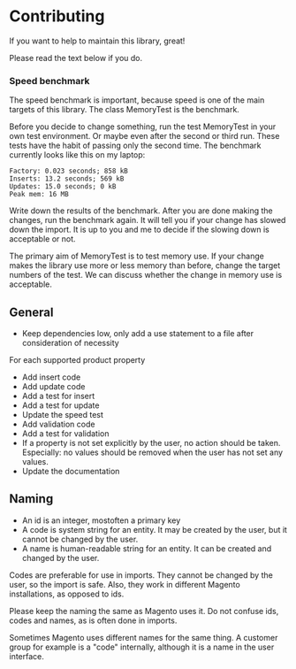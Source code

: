 # Contributing

If you want to help to maintain this library, great!

Please read the text below if you do.

### Speed benchmark

The speed benchmark is important, because speed is one of the main targets of this library. The class MemoryTest is the benchmark.

Before you decide to change something, run the test MemoryTest in your own test environment. Or maybe even after the second or third run. These tests have the habit of passing only the second time. The benchmark currently looks like this on my laptop:

    Factory: 0.023 seconds; 858 kB
    Inserts: 13.2 seconds; 569 kB
    Updates: 15.0 seconds; 0 kB
    Peak mem: 16 MB

Write down the results of the benchmark. After you are done making the changes, run the benchmark again. It will tell you if your change has slowed down the import. It is up to you and me to decide if the slowing down is acceptable or not.

The primary aim of MemoryTest is to test memory use. If your change makes the library use more or less memory than before, change the target numbers of the test. We can discuss whether the change in memory use is acceptable.

## General

* Keep dependencies low, only add a use statement to a file after consideration of necessity

For each supported product property

* Add insert code
* Add update code
* Add a test for insert
* Add a test for update
* Update the speed test
* Add validation code
* Add a test for validation
* If a property is not set explicitly by the user, no action should be taken. Especially: no values should be removed when the user has not set any values.
* Update the documentation

## Naming

* An id is an integer, mostoften a primary key
* A code is system string for an entity. It may be created by the user, but it cannot be changed by the user.
* A name is human-readable string for an entity. It can be created and changed by the user.

Codes are preferable for use in imports. They cannot be changed by the user, so the import is safe. Also, they work in different Magento installations, as opposed to ids.

Please keep the naming the same as Magento uses it. Do not confuse ids, codes and names, as is often done in imports.

Sometimes Magento uses different names for the same thing. A customer group for example is a "code" internally, although it is a name in the user interface.
